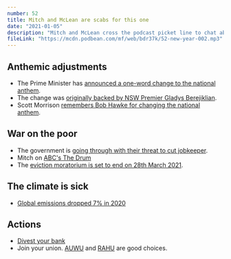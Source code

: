 ```yaml
---
number: 52
title: Mitch and McLean are scabs for this one
date: "2021-01-05"
description: "Mitch and McLean cross the podcast picket line to chat about the one-word adjustment to the national anthem, cuts to Jobkeeper and the 2020 drop in emissions."
fileLink: "https://mcdn.podbean.com/mf/web/bdr37k/52-new-year-002.mp3"
---
```


## Anthemic adjustments 

- The Prime Minister has [announced a one-word change to the national anthem](https://www.theguardian.com/commentisfree/2021/jan/01/changing-one-word-in-australias-national-anthem-is-mere-tokenism-and-does-little-for-actual-inclusion).
- The change was [originally backed by NSW Premier Gladys Berejiklian](https://www.theguardian.com/australia-news/2020/nov/11/gladys-berejiklian-backs-national-anthem-lyric-change-to-recognise-indigenous-australians).
- Scott Morrison [remembers Bob Hawke for changing the national anthem](https://www.youtube.com/watch?v=778WD9wh8gQ).

## War on the poor

- The government is [going through with their threat to cut jobkeeper](https://www.abc.net.au/news/2021-01-04/jobkeeper-subsidy-drops-final-phase-before-gone-in-march/13023486).
- Mitch on [ABC's The Drum](https://www.abc.net.au/news/2020-12-17/the-drum-thursday-december-17/12995464?nw=0)
- The [eviction moratorium is set to end on 28th March 2021](https://www.theguardian.com/australia-news/2020/sep/08/sa-and-victoria-extend-eviction-moratorium-as-other-states-face-cliff-edge).

## The climate is sick

- [Global emissions dropped 7% in 2020](https://theconversation.com/global-emissions-are-down-by-an-unprecedented-7-but-dont-start-celebrating-just-yet-151757)

## Actions

- [Divest your bank](https://www.marketforces.org.au/)
- Join your union. [AUWU](https://unemployedworkersunion.com/) and [RAHU](https://rahu.org.au/) are good choices.
